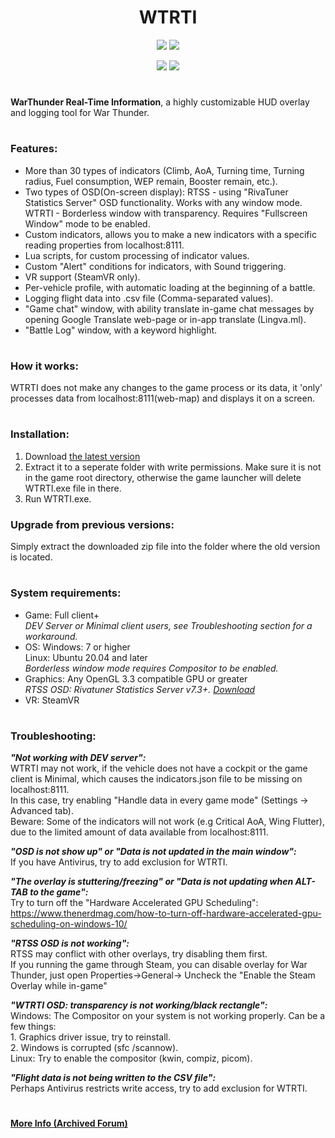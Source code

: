 <h1 align="center">WTRTI</h1>

<p align="center">
<a href="https://github.com/MeSoftHorny/WTRTI/releases" alt="Downloads">
        <img src="https://img.shields.io/github/downloads/MeSoftHorny/WTRTI/total?style=for-the-badge" /></a>

<a href="https://github.com/MeSoftHorny/WTRTI/releases/latest" alt="Latest release">
        <img src="https://img.shields.io/github/v/release/MeSoftHorny/WTRTI?style=for-the-badge" /></a>
</p>
<p align="center">
<a href="https://discord.gg/XAEYmRM5NG" alt="Discord">
        <img src="https://img.shields.io/discord/1125375463880138802?logo=discord&label=Discord&style=for-the-badge&color=228B22" /></a>
<a href="https://www.patreon.com/wtrti" alt="Support">
        <img src="https://img.shields.io/badge/Patreon-Support_-red?style=for-the-badge&logo=patreon" /></a>
          
</p>
<h1 align="center"></h1>

**WarThunder Real-Time Information**, a highly customizable HUD overlay and logging tool for War Thunder.

<h1 align="center"></h1>

### Features:
- More than 30 types of indicators (Climb, AoA, Turning time, Turning radius, Fuel consumption, WEP remain, Booster remain, etc.).
- Two types of OSD(On-screen display):
      RTSS - using "RivaTuner Statistics Server" OSD functionality. Works with any window mode.
      WTRTI - Borderless window with transparency. Requires "Fullscreen Window" mode to be enabled.
- Custom indicators, allows you to make a new indicators with a specific reading properties from localhost:8111.
- Lua scripts, for custom processing of indicator values.
- Custom "Alert" conditions for indicators, with Sound triggering.
- VR support (SteamVR only).
- Per-vehicle profile, with automatic loading at the beginning of a battle.
- Logging flight data into .csv file (Comma-separated values).
- "Game chat" window, with ability translate in-game chat messages by opening Google Translate web-page or in-app translate (Lingva.ml).
- "Battle Log" window, with a keyword highlight.


<h1 align="center"></h1>

### How it works:
WTRTI does not make any changes to the game process or its data, it 'only' processes data from localhost:8111(web-map) and displays it on a screen.

<h1 align="center"></h1>

### Installation:
1. Download [the latest version](https://github.com/MeSoftHorny/WTRTI/releases)
2. Extract it to a seperate folder with write permissions. Make sure it is not in the game root directory, otherwise the game launcher will delete WTRTI.exe file in there.
3. Run WTRTI.exe.


### Upgrade from previous versions:
Simply extract the downloaded zip file into the folder where the old version is located.


<h1 align="center"></h1>

### System requirements:

- Game: Full client+  
*DEV Server or Minimal client users, see Troubleshooting section for a workaround.*
- OS: Windows: 7 or higher  
Linux: Ubuntu 20.04 and later  
*Borderless window mode requires Compositor to be enabled.*  
- Graphics: Any OpenGL 3.3 compatible GPU or greater  
*RTSS OSD: Rivatuner Statistics Server v7.3+. [Download](https://www.guru3d.com/files-details/rtss-rivatuner-statistics-server-download.html)*
- VR: SteamVR

<h1 align="center"></h1>

### Troubleshooting:
_**"Not working with DEV server":**_  
    WTRTI may not work, if the vehicle does not have a cockpit or the game client is Minimal, which causes the indicators.json file to be missing on localhost:8111.  
    In this case, try enabling "Handle data in every game mode" (Settings -> Advanced tab).  
    Beware: Some of the indicators will not work (e.g Critical AoA, Wing Flutter), due to the limited amount of data available from localhost:8111.  

_**"OSD is not show up" or "Data is not updated in the main window":**_  
    If you have Antivirus, try to add exclusion for WTRTI.  
 
_**"The overlay is stuttering/freezing" or "Data is not updating when ALT-TAB to the game":**_  
    Try to turn off the "Hardware Accelerated GPU Scheduling": https://www.thenerdmag.com/how-to-turn-off-hardware-accelerated-gpu-scheduling-on-windows-10/  

_**"RTSS OSD is not working":**_  
    RTSS may conflict with other overlays, try disabling them first.  
    If you running the game through Steam, you can disable overlay for War Thunder, just open Properties->General-> Uncheck the "Enable the Steam Overlay while in-game"  
 

_**"WTRTI OSD: transparency is not working/black rectangle":**_  
    Windows: The Compositor on your system is not working properly. Can be a few things:  
        1. Graphics driver issue, try to reinstall.  
        2. Windows is corrupted (sfc /scannow).  
    Linux: Try to enable the compositor (kwin, compiz, picom).  
 
_**"Flight data is not being written to the CSV file":**_  
    Perhaps Antivirus restricts write access, try to add exclusion for WTRTI.  

<h1 align="center"></h1>

**[More Info (Archived Forum)](https://old-forum.warthunder.com/index.php?/topic/483838-warthunder-real-time-information)**
